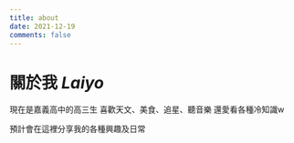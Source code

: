 ```yaml
---
title: about
date: 2021-12-19
comments: false
---
```

# 關於我 *Laiyo*

現在是嘉義高中的高三生
喜歡天文、美食、追星、聽音樂
還愛看各種冷知識w

預計會在這裡分享我的各種興趣及日常